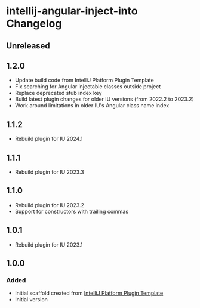 <!-- Keep a Changelog guide -> https://keepachangelog.com -->

# intellij-angular-inject-into Changelog

## Unreleased

## 1.2.0

- Update build code from IntelliJ Platform Plugin Template
- Fix searching for Angular injectable classes outside project
- Replace deprecated stub index key
- Build latest plugin changes for older IU versions (from 2022.2 to 2023.2)
- Work around limitations in older IU's Angular class name index

## 1.1.2

- Rebuild plugin for IU 2024.1

## 1.1.1

- Rebuild plugin for IU 2023.3

## 1.1.0

- Rebuild plugin for IU 2023.2
- Support for constructors with trailing commas

## 1.0.1

- Rebuild plugin for IU 2023.1

## 1.0.0

### Added

- Initial scaffold created from [IntelliJ Platform Plugin Template](https://github.com/JetBrains/intellij-platform-plugin-template)
- Initial version
